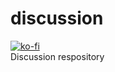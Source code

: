 # discussion
[![ko-fi](https://ko-fi.com/img/githubbutton_sm.svg)](https://ko-fi.com/F1F6E91WJ)
</br>Discussion respository

